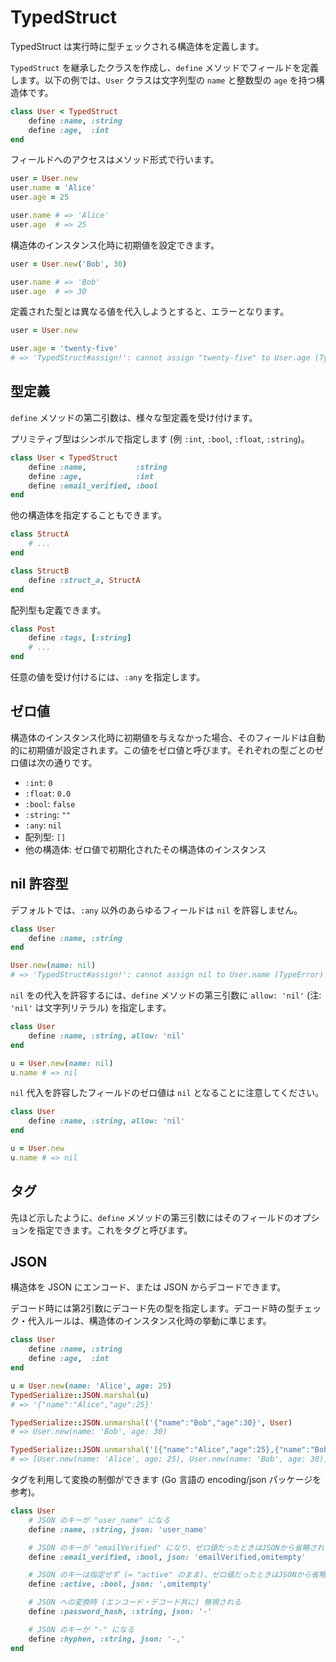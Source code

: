 # TypedStruct

TypedStruct は実行時に型チェックされる構造体を定義します。

`TypedStruct` を継承したクラスを作成し、`define` メソッドでフィールドを定義します。以下の例では、`User` クラスは文字列型の `name` と整数型の `age` を持つ構造体です。

```ruby
class User < TypedStruct
    define :name, :string
    define :age,  :int
end
```

フィールドへのアクセスはメソッド形式で行います。

```ruby
user = User.new
user.name = 'Alice'
user.age = 25

user.name # => 'Alice'
user.age  # => 25
```

構造体のインスタンス化時に初期値を設定できます。

```ruby
user = User.new('Bob', 30)

user.name # => 'Bob'
user.age  # => 30
```

定義された型とは異なる値を代入しようとすると、エラーとなります。

```ruby
user = User.new

user.age = 'twenty-five'
# => 'TypedStruct#assign!': cannot assign "twenty-five" to User.age (TypeError)
```

## 型定義

`define` メソッドの第二引数は、様々な型定義を受け付けます。

プリミティブ型はシンボルで指定します (例 `:int`, `:bool`, `:float`, `:string`)。

```ruby
class User < TypedStruct
    define :name,           :string
    define :age,            :int
    define :email_verified, :bool
end
```

他の構造体を指定することもできます。

```ruby
class StructA
    # ...
end

class StructB
    define :struct_a, StructA
end
```

配列型も定義できます。

```ruby
class Post
    define :tags, [:string]
    # ...
end
```

任意の値を受け付けるには、`:any` を指定します。

## ゼロ値

構造体のインスタンス化時に初期値を与えなかった場合、そのフィールドは自動的に初期値が設定されます。この値をゼロ値と呼びます。それぞれの型ごとのゼロ値は次の通りです。

- `:int`: `0`
- `:float`: `0.0`
- `:bool`: `false`
- `:string`: `""`
- `:any`: `nil`
- 配列型: `[]`
- 他の構造体: ゼロ値で初期化されたその構造体のインスタンス

## nil 許容型

デフォルトでは、`:any` 以外のあらゆるフィールドは `nil` を許容しません。

```ruby
class User
    define :name, :string
end

User.new(name: nil)
# => 'TypedStruct#assign!': cannot assign nil to User.name (TypeError)
```

`nil` をの代入を許容するには、`define` メソッドの第三引数に `allow: 'nil'` (注: `'nil'` は文字列リテラル) を指定します。

```ruby
class User
    define :name, :string, allow: 'nil'
end

u = User.new(name: nil)
u.name # => nil
```

`nil` 代入を許容したフィールドのゼロ値は `nil` となることに注意してください。

```ruby
class User
    define :name, :string, allow: 'nil'
end

u = User.new
u.name # => nil
```

## タグ

先ほど示したように、`define` メソッドの第三引数にはそのフィールドのオプションを指定できます。これをタグと呼びます。

## JSON

構造体を JSON にエンコード、または JSON からデコードできます。

デコード時には第2引数にデコード先の型を指定します。デコード時の型チェック・代入ルールは、構造体のインスタンス化時の挙動に準じます。

```ruby
class User
    define :name, :string
    define :age,  :int
end

u = User.new(name: 'Alice', age: 25)
TypedSerialize::JSON.marshal(u)
# => '{"name":"Alice","age":25}'

TypedSerialize::JSON.unmarshal('{"name":"Bob","age":30}', User)
# => User.new(name: 'Bob', age: 30)

TypedSerialize::JSON.unmarshal('[{"name":"Alice","age":25},{"name":"Bob","age":30}]', [User])
# => [User.new(name: 'Alice', age: 25), User.new(name: 'Bob', age: 30)]
```

タグを利用して変換の制御ができます (Go 言語の encoding/json パッケージを参考)。

```ruby
class User
    # JSON のキーが "user_name" になる
    define :name, :string, json: 'user_name'

    # JSON のキーが "emailVerified" になり、ゼロ値だったときはJSONから省略される
    define :email_verified, :bool, json: 'emailVerified,omitempty'

    # JSON のキーは指定せず (= "active" のまま)、ゼロ値だったときはJSONから省略される
    define :active, :bool, json: ',omitempty'

    # JSON への変換時 (エンコード・デコード共に) 無視される
    define :password_hash, :string, json: '-'

    # JSON のキーが "-" になる
    define :hyphen, :string, json: '-,'
end
```
